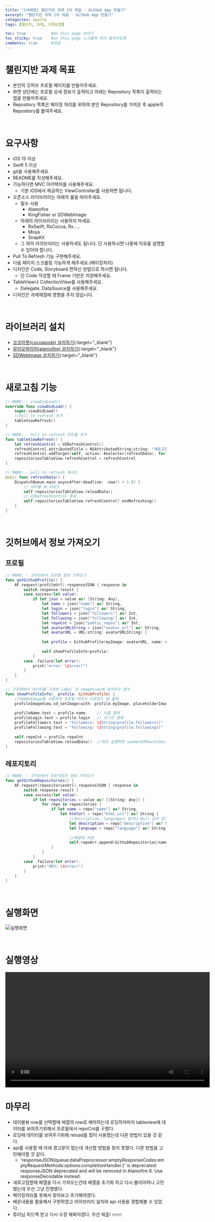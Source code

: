 ```yaml
---
title: "[내배캠] 챌린지반 과제 1차 제출 - GitHub App 만들기"
excerpt: "챌린지반 과제 1차 제출 - GitHub App 만들기" 
categories: sparta
tags: [챌린지, 과제, 깃허브앱]

toc: true           #On this page 보이기 
toc_sticky: true    #on this page 스크롤에 따라 움직이도록 
comments: true      #댓글
---
```


# 챌린지반 과제 목표 
- 본인의 깃허브 프로필 페이지를 만들어주세요. 
- 화면 상단에는 프로필 상세 정보가 출력되고 아래는 Repository 목록이 출력되는 앱을 만들어주세요. 
- Repository 목록은 페이징 처리를 위하여 본인 Repository를 가져온 후 apple의 Repository를 붙여주세요. 

<br>

# 요구사항 
- iOS 15 이상 
- Swift 5 이상 
- git을 사용해주세요. 
- README를 작성해주세요. 
- 가능하다면 MVC 아키텍처를 사용해주세요. 
    - 기본 iOS에서 제공하는 ViewController를 사용하면 됩니다. 
- 오픈소스 라이브러리는 아래의 룰을 따라주세요. 
    - 필수 사용 
        - Alamofire 
        - KingFisher or SDWebImage 
    - 아래의 라이브러리는 사용하지 마세요.
        - RxSwift, RxCocoa, Rx..... 
        - Moya
        - SnapKit 
    - 그 외의 라이브러리는 사용하셔도 됩니다. 단 사용하시면 나중에 이유를 설명할 수 있어야 합니다.
- Pull To Refresh 기능 구현해주세요. 
- 다음 페이지 스크롤링 가능하게 해주세요.(페이징처리)
- 디자인은 Code, Storyboard 편하신 방법으로 하시면 됩니다. 
    - 단 Code 작성할 때 Frame 기반은 지양해주세요. 
- TableView나 CollectionView를 사용해주세요. 
    - Delegate, DataSource를 사용해주세요. 
- 디자인은 과제채점에 영향을 주지 않습니다. 

<br>

# 라이브러리 설치 
- [코코아팟(cocoapods) 설치하기](https://limlogging.github.io/UIKit/cocoapods/){:target="_blank"} 
- [알라모파이어(alamofire) 설치하기](https://limlogging.github.io/UIKit/alamofire/){:target="_blank"} 
- [SDWebImage 설치하기](https://limlogging.github.io/UIKit/SDWebImage/){:target="_blank"} 

<br>

# 새로고침 기능 

```swift 
// MARK: - viewDidLoad()
override func viewDidLoad() {
    super.viewDidLoad()
    //Pull to refresh 추가
    tableViewRefresh()
}

// MARK: - Pull to refresh 컨트롤 추가
func tableViewRefresh() {
    let refreshControl = UIRefreshControl()
    refreshControl.attributedTitle = NSAttributedString(string: "새로고침")
    refreshControl.addTarget(self, action: #selector(refreshData), for: .valueChanged)
    repositoriesTableView.refreshControl = refreshControl
}

// MARK: - pull to refresh 메서드
@objc func refreshData() {
    DispatchQueue.main.asyncAfter(deadline: .now() + 1.0) {
        // 테이블 뷰 리로드
        self.repositoriesTableView.reloadData()
        // UIRefreshControl 종료
        self.repositoriesTableView.refreshControl?.endRefreshing()
    }
}
```

<br>

# 깃허브에서 정보 가져오기 
## 프로필 
```swift 
// MARK: - 깃허브에서 프로필 정보 가져오기
func getGithubProfile() {
    AF.request(profileUrl).responseJSON { response in
        switch response.result {
        case.success(let value):
            if let json = value as? [String: Any],
                let name = json["name"] as? String,
                let login = json["login"] as? String,
                let followers = json["followers"] as? Int,
                let following = json["following"] as? Int,
                let repoCnt = json["public_repos"] as? Int,
                let avatarURLString = json["avatar_url"] as? String,
                let avatarURL = URL(string: avatarURLString) {
                
                let profile = GithubProfile(myImage: avatarURL, name: name, login: login, followers: followers, following: following, repoCnt: repoCnt)
                
                self.showProfileInfo(profile)                    
            }
        case .failure(let error):
            print("error: \(error)")
        }
    }
}

// 구조체에서 데이터를 가져와 label 및 imageView에 보여주는 함수
func showProfileInfo(_ profile: GithubProfile) {
    //SDWebImage를 사용하여 프로필 이미지 다운로드 및 출력
    profileImageView.sd_setImage(with: profile.myImage, placeholderImage: nil, options: [], completed: nil)
    
    profileName.text = profile.name     // 이름 출력
    profileLogin.text = profile.login   // 로그인 출력
    profileFollowers.text = "Followers: \(String(profile.followers))"   //followers
    profileFollowing.text = "Following: \(String(profile.following))"   //following
    
    self.repoCnt = profile.repoCnt
    repositoriesTableView.reloadData()  //최초 실행하면 numberOfRowsInSection를 먼저 실행하고 깃허브 데이터를 받아와서 row 수가 0임, row수를 깃허브 repo수 만큼 보이도록 새로고침 추가
}
```

## 레포지토리 

```swift 
// MARK: - 깃허브에서 리포지토리 정보 가져오기
func getGithubRepositories() {
    AF.request(repositoriesUrl).responseJSON { response in
        switch response.result {
        case.success(let value):
            if let repositories = value as? [[String: Any]] {
                for repo in repositories {
                    if let name = repo["name"] as? String,
                        let htmlUrl = repo["html_url"] as? String {
                            //description, language는 없거나 Null 값이 있어서 닐 코얼레싱 추가
                            let description = repo["description"] as? String ?? ""
                            let language = repo["language"] as? String ?? ""
                            
                            //배열에 저장
                            self.repoArr.append(GithubRepositories(name: name, htmlUrl: htmlUrl, description: description, language: language))
                    }
                }
            }
        case .failure(let error):
            print("에러: \(error)")
        }
    }
}
```

<br>

# 실행화면 
![실행화면](../../assets/images/categories/sparta/2024-04-12-챌린지반과제1-1.png)  

<br>

# 실행영상
<video width="640" height="360" controls>
    <source src="../../assets/video/categories/sparta/2024-04-12-챌린지반과제1-1.mov" type="video/mp4">
</video>  

<br>

# 마무리
- 테이블뷰 row를 선택할때 배열의 row로 해야하는데 로딩하자마자 tableview에 데이터를 보여주기위해서 프로필에서 repoCnt를 구했다. 
- 로딩때 데이터를 보여주기위해 reload를 많이 사용했는데 다른 방법이 있을 것 같다. 
- api를 사용할 때 아래 경고문이 떴는데 개선할 방법을 찾지 못했다. 다른 방법을 고민해야할 것 같다. 
    - 'responseJSON(queue:dataPreprocessor:emptyResponseCodes:emptyRequestMethods:options:completionHandler:)' is deprecated: responseJSON deprecated and will be removed in Alamofire 6. Use responseDecodable instead.  
- 새로고침할때 배열을 다시 가져오는건데 배열을 초기화 하고 다시 불러야하나 고민했는데 우선 그냥 진행했다. 
- 페이징처리를 못해서 찾아보고 추가해야겠다.  
- 배운내용을 활용해서 구현하였고 라이브러리 설치와 api 사용을 경험해볼 수 있었다. 
- 튜터님 피드백 받고 다시 수정 해봐야겠다. 우선 제출! 🔥🔥🔥